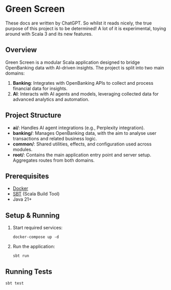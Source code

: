 # Green Screen

These docs are written by ChatGPT. So whilst it reads nicely, the true purpose of this project is to be determined! A lot of it is experimental, toying around with Scala 3 and its new features.

## Overview

Green Screen is a modular Scala application designed to bridge OpenBanking data with AI-driven insights. The project is split into two main domains:

1. **Banking**: Integrates with OpenBanking APIs to collect and process financial data for insights.
2. **AI**: Interacts with AI agents and models, leveraging collected data for advanced analytics and automation.

## Project Structure

- **ai/**: Handles AI agent integrations (e.g., Perplexity integration).
- **banking/**: Manages OpenBanking data, with the aim to analyse user transactions and related business logic.
- **common/**: Shared utilities, effects, and configuration used across modules.
- **root/**: Contains the main application entry point and server setup. Aggregates routes from both domains.

## Prerequisites

- [Docker](https://www.docker.com/)
- [SBT](https://www.scala-sbt.org/) (Scala Build Tool)
- Java 21+

## Setup & Running

1. Start required services:
   ```shell
   docker-compose up -d
   ```
2. Run the application:
   ```shell
   sbt run
   ```

## Running Tests

```shell
sbt test
```
